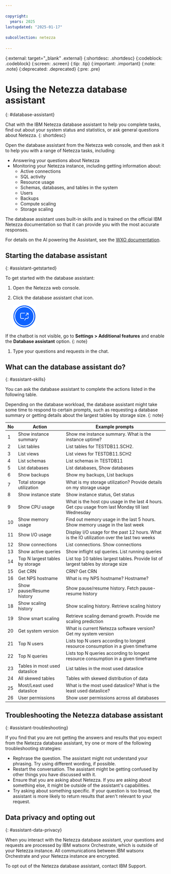 ```yaml
---

copyright:
  years: 2025
lastupdated: "2025-01-17"

subcollection: netezza

---
```



{:external: target="_blank" .external}
{:shortdesc: .shortdesc}
{:codeblock: .codeblock}
{:screen: .screen}
{:tip: .tip}
{:important: .important}
{:note: .note}
{:deprecated: .deprecated}
{:pre: .pre}

# Using the Netezza database assistant
{: #database-assistant}

Chat with the IBM Netezza database assistant to help you complete tasks, find out about your system status and statistics, or ask general questions about Netezza.
{: shortdesc}

Open the database assistant from the Netezza web console, and then ask it to help you with a range of Netezza tasks, including:
- Answering your questions about Netezza
- Monitoring your Netezza instance, including getting information about:
    - Active connections
    - SQL activity
    - Resource usage
    - Schemas, databases, and tables in the system
    - Users
    - Backups
    - Compute scaling
    - Storage scaling

The database assistant uses built-in skills and is trained on the official IBM Netezza documentation so that it can provide you with the most accurate responses.

For details on the AI powering the Assistant, see the [WXO documentation](https://www.ibm.com/docs/en/watsonx/watson-orchestrate/current?topic=experience-faqs#are-span-translatenoibm-watsonx-orchestratespan-and-the-skill-sets-secure).

## Starting the database assistant
{: #assistant-getstarted}

To get started with the database assistant:

1. Open the Netezza web console.

1. Click the database assistant chat icon.

    ![database assistant icon](images/assistant-icon.png "database assistant icon")

If the chatbot is not visible, go to **Settings > Additional features** and enable the **Database assistant** option.
{: note}

1. Type your questions and requests in the chat.

## What can the database assistant do?
{: #assistant-skills}

You can ask the database assistant to complete the actions listed in the following table.

Depending on the database workload, the database assistant might take some time to respond to certain prompts, such as requesting a database summary or getting details about the largest tables by storage size.
{: note}

| No | Action                                 | Example prompts                                                                 |
|----|----------------------------------------|----------------------------------------------------------------------------------|
| 1  | Show instance summary                  | Show me instance summary. What is the instance uptime?                          |
| 2  | List tables                            | List tables for TESTDB11.SCH2.                                                  |
| 3  | List views                             | List views for TESTDB11.SCH2                                                    |
| 4  | List schemas                           | List schemas in TESTDB11                                                        |
| 5  | List databases                         | List databases, Show databases                                                  |
| 6  | Show backups                           | Show my backups, List backups                                                   |
| 7  | Total storage utilization              | What is my storage utilization? Provide details on my storage usage             |
| 8  | Show instance state                    | Show instance status, Get status                                                |
| 9  | Show CPU usage                         | What is the host cpu usage in the last 4 hours. Get cpu usage from last Monday till last Wednesday |
| 10 | Show memory usage                      | Find out memory usage in the last 5 hours. Show memory usage in the last week   |
| 11 | Show I/O usage                         | Display I/O usage for the past 12 hours. What is the IO utilization over the last two weeks |
| 12 | Show connections                       | List connections. Show connections                                              |
| 13 | Show active queries                    | Show inflight sql queries. List running queries                                 |
| 14 | Top N largest tables by storage        | List top 10 tables largest tables. Provide list of largest tables by storage size |
| 15 | Get CRN                                | CRN? Get CRN                                                                     |
| 16 | Get NPS hostname                       | What is my NPS hostname? Hostname?                                              |
| 17 | Show pause/Resume history              | Show pause/resume history. Fetch pause-resume history                           |
| 18 | Show scaling history                   | Show scaling history. Retrieve scaling history                                  |
| 19 | Show smart scaling                     | Retrieve scaling demand growth. Provide me scaling prediction                   |
| 20 | Get system version                     | What is current Netezza software version? Get my system version                 |
| 21 | Top N users                            | Lists top N users according to longest resource consumption in a given timeframe                                      |
| 22 | Top N queries                          | Lists top N queries according to longest resource consumption in a given timeframe                            |
| 23 | Tables in most used dataslice          | List tables in the most used dataslice                                          |
| 24 | All skewed tables                      | Tables with skewed distribution of data                                                          |
| 25 | Most/Least used dataslice              | What is the most used dataslice? What is the least used dataslice?             |
| 26 | User permissions                       | Show user permissions across all databases                                      |




## Troubleshooting the Netezza database assistant
{: #assistant-troubleshooting}

If you find that you are not getting the answers and results that you expect from the Netezza database assistant, try one or more of the following troubleshooting strategies:
- Rephrase the question. The assistant might not understand your phrasing. Try using different wording, if possible.
- Restart the conversation. The assistant might be getting confused by other things you have discussed with it.
- Ensure that you are asking about Netezza. If you are asking about something else, it might be outside of the assistant's capabilities.
- Try asking about something specific. If your question is too broad, the assistant is more likely to return results that aren't relevant to your request.


## Data privacy and opting out
{: #assistant-data-privacy}

When you interact with the Netezza database assistant, your questions and requests are processed by IBM watsonx Orchestrate, which is outside of your Netezza instance. All communications between IBM watsonx Orchestrate and your Netezza instance are encrypted.

To opt out of the Netezza database assistant, contact IBM Support.
